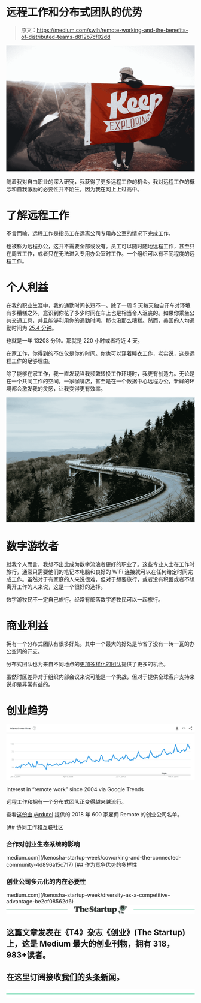 # 远程工作和分布式团队的优势

> 原文：<https://medium.com/swlh/remote-working-and-the-benefits-of-distributed-teams-d812b7cf02dd>

![](img/7afa18e4d92f808ee38ea234701c17ba.png)

随着我对自由职业的深入研究，我获得了更多远程工作的机会。我对远程工作的概念和自我激励的必要性并不陌生，因为我在网上上过高中。

# 了解远程工作

不言而喻，远程工作是指员工在远离公司专用办公室的情况下完成工作。

也被称为远程办公，这并不需要全部或没有。员工可以随时随地远程工作，甚至只在周五工作，或者只在无法进入专用办公室时工作。一个组织可以有不同程度的远程工作。

# 个人利益

在我的职业生涯中，我的通勤时间长短不一。除了一周 5 天每天独自开车对环境有多糟糕之外，意识到你花了多少时间在车上也是相当令人沮丧的。如果你乘坐公共交通工具，并且能够利用你的通勤时间，那也没那么糟糕。然而，美国的人均通勤时间为 [25.4 分钟](https://www.google.com/url?sa=t&rct=j&q=&esrc=s&source=web&cd=3&cad=rja&uact=8&ved=0ahUKEwiGx7HA_8TZAhVPvlMKHSsDCDgQFggxMAI&url=https%3A%2F%2Fproject.wnyc.org%2Fcommute-times-us%2Fembed.html&usg=AOvVaw1HoS6LVWZBSZmfhRS_gc-i)。

也就是一年 13208 分钟。那就是 220 小时或者将近 4 天。

在家工作，你得到的不仅仅是你的时间。你也可以穿着睡衣工作，老实说，这是远程工作的足够理由。

除了能够在家工作，我一直发现当我频繁转换工作环境时，我更有创造力。无论是在一个共同工作的空间，一家咖啡店，甚至是在一个数据中心远程办公，新鲜的环境都会激发我的灵感，让我变得更有效率。

![](img/dd43ec58884045ddd0c44358581ec32d.png)

# 数字游牧者

就我个人而言，我想不出比成为数字流浪者更好的职业了。这些专业人士在工作时旅行，通常只需要他们的笔记本电脑和良好的 WiFi 连接就可以在任何给定时间完成工作。虽然对于有家庭的人来说很难，但对于想要旅行，或者没有积蓄或者不想离开工作的人来说，这是一个很好的选择。

数字游牧民不一定自己旅行。经常有部落数字游牧民可以一起旅行。

# 商业利益

拥有一个分布式团队有很多好处。其中一个最大的好处是节省了没有一砖一瓦的办公空间的开支。

分布式团队也为来自不同地点的[更加多样化的团队](/kenosha-startup-week/diversity-as-a-competitive-advantage-be2cf08562d6)提供了更多的机会。

虽然时区差异对于组织内部会议来说可能是一个挑战，但对于提供全球客户支持来说却是非常有益的。

# 创业趋势

![](img/476963428135c3ee08dd20b57a13a78f.png)

Interest in “remote work” since 2004 via Google Trends

远程工作和拥有一个分布式团队正变得越来越流行。

查看[这份由](https://docs.google.com/spreadsheets/d/1TLJSlNxCbwRNxy14Toe1PYwbCTY7h0CNHeer9J0VRzE/edit) [@rdutel](http://twitter.com/rdutel) 提供的 2018 年 600 家雇佣 Remote 的创业公司名单。

[](/kenosha-startup-week/coworking-and-the-connected-community-4d896a15c717) [## 协同工作和互联社区

### 合作对创业生态系统的影响

medium.com](/kenosha-startup-week/coworking-and-the-connected-community-4d896a15c717) [](/kenosha-startup-week/diversity-as-a-competitive-advantage-be2cf08562d6) [## 作为竞争优势的多样性

### 创业公司多元化的内在必要性

medium.com](/kenosha-startup-week/diversity-as-a-competitive-advantage-be2cf08562d6) [![](img/308a8d84fb9b2fab43d66c117fcc4bb4.png)](https://medium.com/swlh)

## 这篇文章发表在《T4》杂志《创业》(The Startup)上，这是 Medium 最大的创业刊物，拥有 318，983+读者。

## 在这里订阅接收[我们的头条新闻](http://growthsupply.com/the-startup-newsletter/)。

[![](img/b0164736ea17a63403e660de5dedf91a.png)](https://medium.com/swlh)